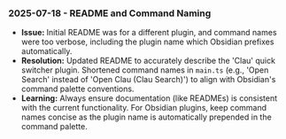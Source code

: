 ### 2025-07-18 - README and Command Naming

- **Issue:** Initial README was for a different plugin, and command names were too verbose, including the plugin name which Obsidian prefixes automatically.
- **Resolution:** Updated README to accurately describe the 'Clau' quick switcher plugin. Shortened command names in `main.ts` (e.g., 'Open Search' instead of 'Open Clau (Clau Search)') to align with Obsidian's command palette conventions.
- **Learning:** Always ensure documentation (like READMEs) is consistent with the current functionality. For Obsidian plugins, keep command names concise as the plugin name is automatically prepended in the command palette.